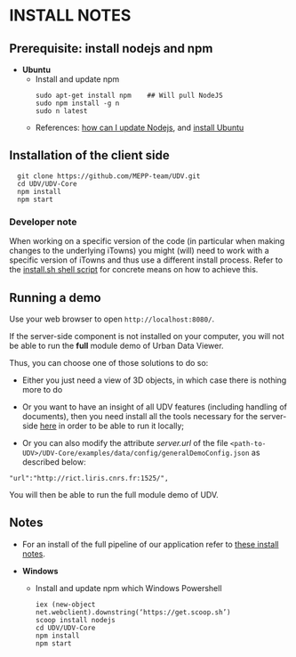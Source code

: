 # INSTALL NOTES

## Prerequisite: install nodejs and npm

* **Ubuntu**
  - Install and update npm
    ```
    sudo apt-get install npm    ## Will pull NodeJS
    sudo npm install -g n     
    sudo n latest
    ```
  - References: [how can I update Nodejs](https://askubuntu.com/questions/426750/how-can-i-update-my-nodejs-to-the-latest-version), and [install Ubuntu](http://www.hostingadvice.com/how-to/install-nodejs-ubuntu-14-04/#ubuntu-package-manager)

## Installation of the client side
```
  git clone https://github.com/MEPP-team/UDV.git
  cd UDV/UDV-Core
  npm install
  npm start
```

### Developer note
When working on a specific version of the code (in particular when making changes to the underlying iTowns) you might (will) need to work with a specific version of iTowns and thus use a different install process. Refer to the 
[install.sh shell script](https://github.com/MEPP-team/UDV/blob/0512f4eb0b2322224c1a4c332b8d74c6b0d1a3f8/UDV-Core/install.sh) for concrete means on how to achieve this.

## Running a demo

Use your web browser to open
`http://localhost:8080/`.

If the server-side component is not installed on your computer, you will not be able to run the **full** module demo of Urban Data Viewer.

Thus, you can choose one of those solutions to do so:

  * Either you just need a view of 3D objects, in which case there is nothing more to do
  
  * Or you want to have an insight of all UDV features (including handling of documents), then you need install all the tools necessary for the server-side [here](https://github.com/MEPP-team/RICT/blob/master/Install.md) in order to be able to run it locally;

  * Or you can also modify the attribute _server.url_ of the file `<path-to-UDV>/UDV-Core/examples/data/config/generalDemoConfig.json` as described below:
```
"url":"http://rict.liris.cnrs.fr:1525/",
```
You will then be able to run the full module demo of UDV.

## Notes

* For an install of the full pipeline of our application refer to
[these install notes](https://github.com/MEPP-team/RICT/blob/master/Install.md).

* **Windows**
  - Install and update npm which Windows Powershell
    ```
    iex (new-object net.webclient).downstring(‘https://get.scoop.sh’)
    scoop install nodejs
    cd UDV/UDV-Core
    npm install
    npm start
    ```

